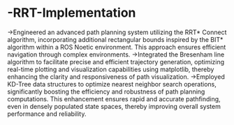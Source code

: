 # -RRT-Implementation
->Engineered an advanced path planning system utilizing the RRT* Connect algorithm, incorporating additional rectangular bounds inspired by the BIT* algorithm within a ROS Noetic environment. This approach ensures efficient navigation through complex environments.
->Integrated the Bresenham line algorithm to facilitate precise and efficient trajectory generation, optimizing real-time plotting and visualization capabilities using matplotlib, thereby enhancing the clarity and responsiveness of path visualization.
->Employed KD-Tree data structures to optimize nearest neighbor search operations, significantly boosting the efficiency and robustness of path planning computations. This enhancement ensures rapid and accurate pathfinding, even in densely populated state spaces, thereby improving overall system performance and reliability.
